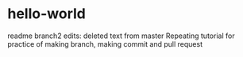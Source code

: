 # hello-world
readme branch2 edits:
deleted text from master
Repeating tutorial for practice of making branch, making commit and pull request
